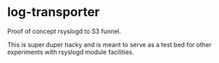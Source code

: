 # log-transporter

Proof of concept rsyslogd to S3 funnel. 

This is super duper hacky and is meant to serve as a test bed for other
experiments with rsyslogd module facilities.
